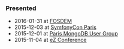 ### Presented

 * 2016-01-31 at [FOSDEM](https://joind.in/talk/0929c)
 * 2015-12-03 at [SymfonyCon Paris](https://joind.in/talk/view/16483)
 * 2015-12-01 at [Paris MongoDB User Group](http://www.meetup.com/Paris-MongoDB-User-Group/events/226710915/)
 * 2015-11-04 at [eZ Conference](http://conference.ez.no/)
